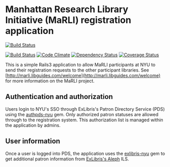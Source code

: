 # Manhattan Research Library Initiative (MaRLI) registration application

[![Build Status](http://jenkins1.bobst.nyu.edu/job/MaRLI%20Production/badge/icon)](http://jenkins1.bobst.nyu.edu/job/MaRLI%20Production/)

[![Build Status](https://travis-ci.org/NYULibraries/marli.png?branch=master)](https://travis-ci.org/NYULibraries/marli)
[![Code Climate](https://codeclimate.com/github/NYULibraries/marli.png)](https://codeclimate.com/github/NYULibraries/marli)
[![Dependency Status](https://gemnasium.com/NYULibraries/marli.png)](https://gemnasium.com/NYULibraries/marli)
[![Coverage Status](https://coveralls.io/repos/NYULibraries/illiad-templates/badge.png?branch=master)](https://coveralls.io/r/NYULibraries/illiad-templates)

This is a simple Rails3 application to allow MaRLI participants at NYU to send their registration requests to the other participant libraries. See [http://marli.libguides.com/welcome](http://marli.libguides.com/welcome) for more information on the MaRLI project.

## Authentication and authorization

Users login to NYU's SSO through ExLibris's Patron Directory Service (PDS) using the [authpds-nyu](https://github.com/scotdalton/authpds-nyu) gem. Only authorized patron statuses are allowed through to the registration system. This authorization list is managed within the application by admins.

## User information

Once a user is logged into PDS, the application uses the [exlibris-nyu](https://github.com/NYULibraries/exlibris-nyu) gem to get additional patron information from [ExLibris's Aleph](http://www.exlibris-usa.com/category/Aleph) ILS. 